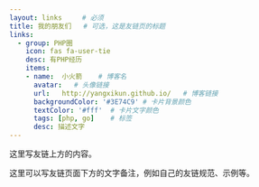 ```yaml
---
layout: links     # 必须
title: 我的朋友们   # 可选，这是友链页的标题
links:
  - group: PHP圈
    icon: fas fa-user-tie
    desc: 有PHP经历
    items:
    - name:  小火箭    # 博客名
      avatar:   # 头像链接
      url:   http://yangxikun.github.io/   # 博客链接
      backgroundColor: '#3E74C9' # 卡片背景颜色
      textColor: '#fff'  # 卡片文字颜色
      tags: [php, go]    # 标签
      desc: 描述文字
---
```


这里写友链上方的内容。

<!-- more -->

这里可以写友链页面下方的文字备注，例如自己的友链规范、示例等。